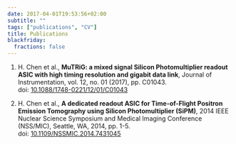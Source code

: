 ```yaml
---
date: 2017-04-01T19:53:56+02:00
subtitle: ""
tags: ["publications", "CV"]
title: Publications
blackfriday:
  fractions: false
---
```


1. H. Chen et al., **MuTRiG: a mixed signal Silicon Photomultiplier readout ASIC
   with high timing resolution and gigabit data link**, Journal of
   Instrumentation, vol. 12, no. 01 (2017), pp. C01043.  
   doi: [10.1088/1748-0221/12/01/C01043](http://dx.doi.org/10.1088/1748-0221/12/01/C01043)

2. H. Chen et al., **A dedicated readout ASIC for Time-of-Flight Positron
   Emission Tomography using Silicon Photomultiplier (SiPM)**, 2014 IEEE Nuclear
   Science Symposium and Medical Imaging Conference (NSS/MIC), Seattle, WA,
   2014, pp. 1-5.  
   doi: [10.1109/NSSMIC.2014.7431045](http://dx.doi.org/10.1109/NSSMIC.2014.7431045)
